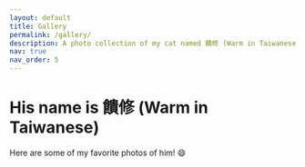```yaml
---
layout: default
title: Gallery
permalink: /gallery/
description: A photo collection of my cat named 饋修 (Warm in Taiwanese).
nav: true
nav_order: 5
---
```


# His name is 饋修 (Warm in Taiwanese)

Here are some of my favorite photos of him! :smile:

<div class="gallery-grid" id="galleryGrid"></div>

<!-- Modal for half-screen view -->
<div id="modal" class="modal" onclick="closeModal(event)">
  <div class="modal-content-wrapper">
    <img class="modal-content" id="modal-img">
    <div class="caption" id="modal-caption"></div>
    <a class="prev" onclick="changePhoto(-1)">&#10094;</a>
    <a class="next" onclick="changePhoto(1)">&#10095;</a>
  </div>
</div>

<style>
/* Gallery Grid */
.gallery-grid {
  display: grid;
  gap: 15px;
  grid-template-columns: repeat(auto-fit, minmax(200px, 1fr));
  padding: 20px;
}

.gallery-item img {
  width: 100%;
  height: 100%;
  border-radius: 8px;
  box-shadow: 0 4px 8px rgba(0, 0, 0, 0.2);
  transition: transform 0.2s ease;
  object-fit: cover;
}

.gallery-item img:hover {
  transform: scale(1.05);
  cursor: pointer;
}

/* Modal Style */
.modal {
  display: none;
  position: fixed;
  z-index: 1000;
  left: 0;
  top: 0;
  width: 100%;
  height: 100%;
  background-color: rgba(0, 0, 0, 0.85); /* Dark transparent background */
}

.modal-content-wrapper {
  position: relative;
  margin: auto;
  top: 50%;
  transform: translateY(-50%);
  width: 80%;
  max-width: 600px;
  text-align: center;
}

.modal-content {
  width: 100%;
  max-height: 80vh;
  object-fit: contain;
  border-radius: 8px;
  box-shadow: 0 4px 8px rgba(0, 0, 0, 0.5); /* Soft shadow to make it stand out */
}

.caption {
  text-align: center;
  color: #fff;
  font-size: 16px;
  margin-top: 10px;
}

/* Navigation Buttons */
.prev, .next {
  position: absolute;
  top: 50%;
  color: #333; /* Dark gray arrows for better visibility */
  font-size: 30px;
  font-weight: bold;
  cursor: pointer;
  user-select: none;
  transform: translateY(-50%);
  padding: 10px;
  background-color: rgba(255, 255, 255, 0.6); /* Slightly transparent background */
  border-radius: 50%;
}

.prev { left: 10px; }
.next { right: 10px; }

.prev:hover, .next:hover {
  color: #000; /* Darker hover effect */
  background-color: rgba(255, 255, 255, 0.8);
}

</style>

<script>
// Shuffling function
function shuffle(array) {
  for (let i = array.length - 1; i > 0; i--) {
    const j = Math.floor(Math.random() * (i + 1));
    [array[i], array[j]] = [array[j], array[i]];
  }
  return array;
}

// Pre-shuffle and load images on page load
document.addEventListener("DOMContentLoaded", function() {
  const photos = [
    {% for photo in site.static_files %}
      {% if photo.path contains '/assets/img/warm/' %}
        { src: "{{ photo.path | relative_url }}", alt: "Cute cat photo" },
      {% endif %}
    {% endfor %}
  ];

  const shuffledPhotos = shuffle(photos);
  const galleryGrid = document.getElementById("galleryGrid");

  shuffledPhotos.forEach(photo => {
    const galleryItem = document.createElement("div");
    galleryItem.classList.add("gallery-item");

    const img = document.createElement("img");
    img.src = photo.src;
    img.alt = photo.alt;
    img.loading = "lazy";
    img.onclick = () => openModal(photo.src);

    galleryItem.appendChild(img);
    galleryGrid.appendChild(galleryItem);
  });
});

let currentIndex = 0;

function openModal(src) {
  document.getElementById("modal").style.display = "block";
  document.getElementById("modal-img").src = src;
  currentIndex = Array.from(document.querySelectorAll('.gallery-item img')).findIndex(img => img.src.includes(src));
}

function closeModal(event) {
  if (event.target.classList.contains('modal')) {
    document.getElementById("modal").style.display = "none";
  }
}

function changePhoto(step) {
  const photos = Array.from(document.querySelectorAll('.gallery-item img'));
  currentIndex = (currentIndex + step + photos.length) % photos.length;
  document.getElementById("modal-img").src = photos[currentIndex].src;
}
</script>
